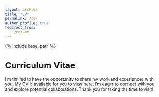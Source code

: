 ```yaml
---
layout: archive
title: "CV"
permalink: /cv/
author_profile: true
redirect_from:
  - /resume
---
```


{% include base_path %}

Curriculum Vitae
======
I’m thrilled to have the opportunity to share my work and experiences with you. My [CV](https://github.com/nonaghazizadeh/nonaghazizadeh.github.io/raw/master/files/NonaGhazizadeh_CV.pdf) is available for you to view here. I’m eager to connect with you and explore potential collaborations. Thank you for taking the time to visit!
